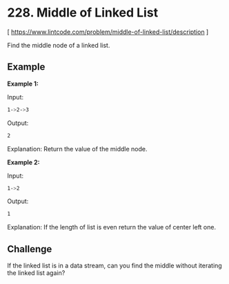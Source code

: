 # 228. Middle of Linked List
[ https://www.lintcode.com/problem/middle-of-linked-list/description ]

Find the middle node of a linked list.

## Example
**Example 1:**

Input:
```sh
1->2->3
```
Output:
```sh
2
```
Explanation: 
Return the value of the middle node.

**Example 2:**

Input:
```sh
1->2
```
Output:
```sh
1
```
Explanation: 
If the length of list is  even return the value of center left one.

## Challenge
If the linked list is in a data stream, can you find the middle without iterating the linked list again?